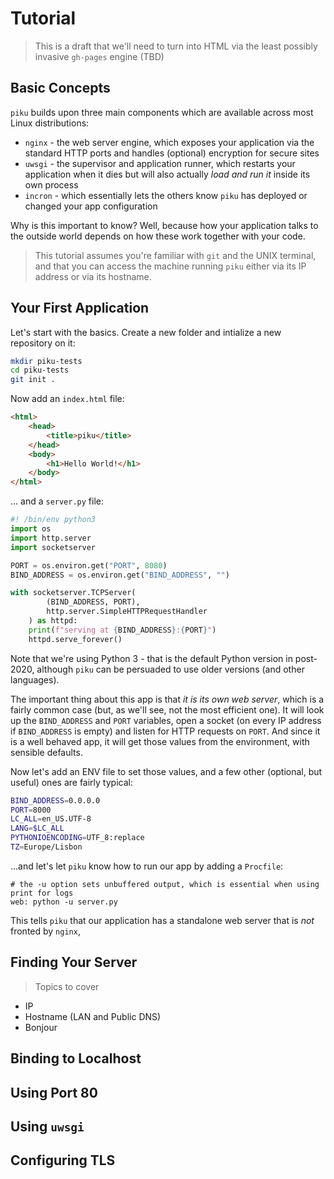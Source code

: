 # Tutorial

> This is a draft that we'll need to turn into HTML via the least possibly invasive `gh-pages` engine (TBD)

## Basic Concepts

`piku` builds upon three main components which are available across most Linux distributions:

* `nginx` - the web server engine, which exposes your application via the standard HTTP ports and handles (optional) encryption for secure sites
* `uwsgi` - the supervisor and application runner, which restarts your application when it dies but will also actually _load and run it_ inside its own process 
* `incron` - which essentially lets the others know `piku` has deployed or changed your app configuration

Why is this important to know? Well, because how your application talks to the outside world depends on how these work together with your code.

> This tutorial assumes you're familiar with `git` and the UNIX terminal, and that you can access the machine running `piku` either via its IP address or via its hostname.


## Your First Application

Let's start with the basics. Create a new folder and intialize a new repository on it:

```bash
mkdir piku-tests
cd piku-tests
git init .
```

Now add an `index.html` file:

```html
<html>
    <head>
        <title>piku</title>
    </head>
    <body>
        <h1>Hello World!</h1>
    </body>
</html>
```

... and a `server.py` file:

```python
#! /bin/env python3
import os
import http.server
import socketserver

PORT = os.environ.get("PORT", 8080)
BIND_ADDRESS = os.environ.get("BIND_ADDRESS", "")

with socketserver.TCPServer(
        (BIND_ADDRESS, PORT), 
        http.server.SimpleHTTPRequestHandler
    ) as httpd:
    print(f"serving at {BIND_ADDRESS}:{PORT}")
    httpd.serve_forever()
```

Note that we're using Python 3 - that is the default Python version in post-2020, although `piku` can be persuaded to use older versions (and other languages).

The important thing about this app is that _it is its own web server_, which is a fairly common case (but, as we'll see, not the most efficient one). It will look up the `BIND_ADDRESS` and `PORT` variables, open a socket (on every IP address if `BIND_ADDRESS` is empty) and listen for HTTP requests on `PORT`. And since it is a well behaved app, it will get those values from the environment, with sensible defaults.

Now let's add an ENV file to set those values, and a few other (optional, but useful) ones are fairly typical:

```bash
BIND_ADDRESS=0.0.0.0
PORT=8000
LC_ALL=en_US.UTF-8
LANG=$LC_ALL
PYTHONIOENCODING=UTF_8:replace
TZ=Europe/Lisbon
```

...and let's let `piku` know how to run our app by adding a `Procfile`:

```
# the -u option sets unbuffered output, which is essential when using print for logs
web: python -u server.py
```

This tells `piku` that our application has a standalone web server that is _not_ fronted by `nginx`, 


## Finding Your Server


> Topics to cover

* IP
* Hostname (LAN and Public DNS)
* Bonjour


## Binding to Localhost

## Using Port 80 

## Using `uwsgi`

## Configuring TLS

